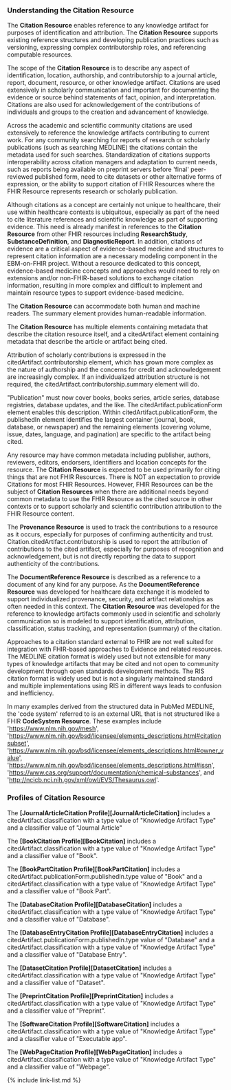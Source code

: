 ### Understanding the Citation Resource

The <b>Citation Resource</b> enables reference to any knowledge artifact for purposes of identification and attribution. The <b>Citation Resource</b> supports existing reference structures and developing publication practices such as versioning, expressing complex contributorship roles, and referencing computable resources.

The scope of the <b>Citation Resource</b> is to describe any aspect of identification, location, authorship, and contributorship to a journal article, report, document, resource, or other knowledge artifact. Citations are used extensively in scholarly communication and important for documenting the evidence or source behind statements of fact, opinion, and interpretation. Citations are also used for acknowledgement of the contributions of individuals and groups to the creation and advancement of knowledge.

Across the academic and scientific community citations are used extensively to reference the knowledge artifacts contributing to current work. For any community searching for reports of research or scholarly publications (such as searching MEDLINE) the citations contain the metadata used for such searches. Standardization of citations supports interoperability across citation managers and adaptation to current needs, such as reports being available on preprint servers before 'final' peer-reviewed published form, need to cite datasets or other alternative forms of expression, or the ability to support citation of FHIR Resources where the FHIR Resource represents research or scholarly publication.

Although citations as a concept are certainly not unique to healthcare, their use within healthcare contexts is ubiquitous, especially as part of the need to cite literature references and scientific knowledge as part of supporting evidence. This need is already manifest in references to the <b>Citation Resource</b> from other FHIR resources including <b>ResearchStudy</b>, <b>SubstanceDefinition</b>, and <b>DiagnosticReport</b>. In addition, citations of evidence are a critical aspect of evidence-based medicine and structures to represent citation information are a necessary modeling component in the EBM-on-FHIR project. Without a resource dedicated to this concept, evidence-based medicine concepts and approaches would need to rely on extensions and/or non-FHIR-based solutions to exchange citation information, resulting in more complex and difficult to implement and maintain resource types to support evidence-based medicine.

The <b>Citation Resource</b> can accommodate both human and machine readers. The summary element provides human-readable information.

The <b>Citation Resource</b> has multiple elements containing metadata that describe the citation resource itself, and a citedArtifact element containing metadata that describe the article or artifact being cited.

Attribution of scholarly contributions is expressed in the citedArtifact.contributorship element, which has grown more complex as the nature of authorship and the concerns for credit and acknowledgement are increasingly complex. If an individualized attribution structure is not required, the citedArtifact.contributorship.summary element will do.

"Publication" must now cover books, books series, article series, database registries, database updates, and the like. The citedArtifact.publicationForm element enables this description. Within citedArtifact.publicationForm, the publishedIn element identifies the largest container (journal, book, database, or newspaper) and the remaining elements (covering volume, issue, dates, language, and pagination) are specific to the artifact being cited.

Any resource may have common metadata including publisher, authors, reviewers, editors, endorsers, identifiers and location concepts for the resource. The <b>Citation Resource</b> is expected to be used primarily for citing things that are not FHIR Resources. There is NOT an expectation to provide Citations for most FHIR Resources. However, FHIR Resources can be the subject of <b>Citation Resources</b> when there are additional needs beyond common metadata to use the FHIR Resource as the cited source in other contexts or to support scholarly and scientific contribution attribution to the FHIR Resource content.

The <b>Provenance Resource</b> is used to track the contributions to a resource as it occurs, especially for purposes of confirming authenticity and trust. Citation.citedArtifact.contributorship is used to report the attribution of contributions to the cited artifact, especially for purposes of recognition and acknowledgement, but is not directly reporting the data to support authenticity of the contributions.

The <b>DocumentReference Resource</b> is described as a reference to a document of any kind for any purpose. As the <b>DocumentReference Resource</b> was developed for healthcare data exchange it is modeled to support individualized provenance, security, and artifact relationships as often needed in this context. The <b>Citation Resource</b> was developed for the reference to knowledge artifacts commonly used in scientific and scholarly communication so is modeled to support identification, attribution, classification, status tracking, and representation (summary) of the citation.

Approaches to a citation standard external to FHIR are not well suited for integration with FHIR-based approaches to Evidence and related resources. The MEDLINE citation format is widely used but not extensible for many types of knowledge artifacts that may be cited and not open to community development through open standards development methods. The RIS citation format is widely used but is not a singularly maintained standard and multiple implementations using RIS in different ways leads to confusion and inefficiency.

In many examples derived from the structured data in PubMed MEDLINE, the 'code system' referred to is an external URL that is not structured like a FHIR <b>CodeSystem Resource</b>.  These examples include 'https://www.nlm.nih.gov/mesh', 'https://www.nlm.nih.gov/bsd/licensee/elements_descriptions.html#citationsubset', 'https://www.nlm.nih.gov/bsd/licensee/elements_descriptions.html#owner_value', 'https://www.nlm.nih.gov/bsd/licensee/elements_descriptions.html#issn', 'https://www.cas.org/support/documentation/chemical-substances', and 'http://ncicb.nci.nih.gov/xml/owl/EVS/Thesaurus.owl'. 

### Profiles of Citation Resource

The **[JournalArticleCitation Profile][JournalArticleCitation]** includes a citedArtifact.classification with a type value of "Knowledge Artifact Type" and a classifier value of "Journal Article"

The **[BookCitation Profile][BookCitation]** includes a citedArtifact.classification with a type value of "Knowledge Artifact Type" and a classifier value of "Book".

The **[BookPartCitation Profile][BookPartCitation]** includes a citedArtifact.publicationForm.publishedIn.type value of "Book" and a citedArtifact.classification with a type value of "Knowledge Artifact Type" and a classifier value of "Book Part".

The **[DatabaseCitation Profile][DatabaseCitation]** includes a citedArtifact.classification with a type value of "Knowledge Artifact Type" and a classifier value of "Database".
  
The **[DatabaseEntryCitation Profile][DatabaseEntryCitation]** includes a citedArtifact.publicationForm.publishedIn.type value of "Database" and a citedArtifact.classification with a type value of "Knowledge Artifact Type" and a classifier value of "Database Entry".

The **[DatasetCitation Profile][DatasetCitation]** includes a citedArtifact.classification with a type value of "Knowledge Artifact Type" and a classifier value of "Dataset".

The **[PreprintCitation Profile][PreprintCitation]** includes a citedArtifact.classification with a type value of "Knowledge Artifact Type" and a classifier value of "Preprint".

The **[SoftwareCitation Profile][SoftwareCitation]** includes a citedArtifact.classification with a type value of "Knowledge Artifact Type" and a classifier value of "Executable app".

The **[WebPageCitation Profile][WebPageCitation]** includes a citedArtifact.classification with a type value of "Knowledge Artifact Type" and a classifier value of "Webpage".

{% include link-list.md %}
